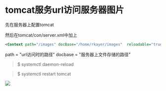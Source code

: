 # tomcat服务url访问服务器图片

先在服务器上配置tomcat

然后在tomcat/con/server.xml中加上
```xml
<Context path="/images" docBase="/home/rkayer/images"  reloadable="true"></Context>

```
path = "url访问时的路径" docbase = "服务器上文件存储的路径"

> $ systemctl daemon-reload

> $ systemctl restart tomcat

![](http://47.100.247.43:8080/images/amia.jpg)

